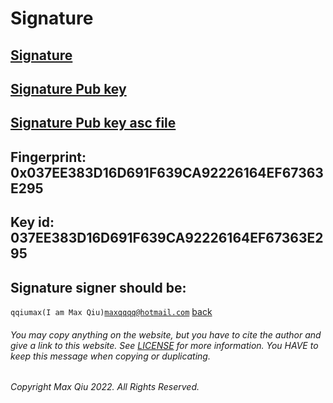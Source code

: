 # Signature
## [Signature](https://qqiumax.github.io/signature/GPGsign.txt.gpg)
## [Signature Pub key](https://qqiumax.github.io/signature/GPG-Public-key.txt)
## [Signature Pub key asc file](https://qqiumax.github.io/signature/GPG-Public-key.asc)
## Fingerprint: 0x037EE383D16D691F639CA92226164EF67363E295
## Key id: 037EE383D16D691F639CA92226164EF67363E295
## Signature signer should be:
<code>qqiumax(I am Max Qiu)<maxqqqq@hotmail.com></code>
[back](https://qqiumax.github.io/home/)

###### You may copy anything on the website, but you have to cite the author and give a link to this website. See [LICENSE](https://qqiumax.github.io/LICENSE) for more information. You HAVE to keep this message when copying or duplicating.

###### Copyright Max Qiu 2022. All Rights Reserved.